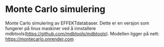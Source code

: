 # Monte Carlo simulering
Monte Carlo simulering av EFFEKTdatabaser. Dette er en versjon som fungerer på linux maskiner ved å innstallere mdbtools(https://github.com/mdbtools/mdbtools). Modellen ligger på nett: https://montecarlo.onrender.com